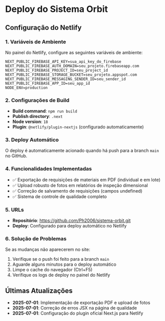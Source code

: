 # Deploy do Sistema Orbit

## Configuração do Netlify

### 1. Variáveis de Ambiente

No painel do Netlify, configure as seguintes variáveis de ambiente:

```
NEXT_PUBLIC_FIREBASE_API_KEY=sua_api_key_do_firebase
NEXT_PUBLIC_FIREBASE_AUTH_DOMAIN=seu_projeto.firebaseapp.com
NEXT_PUBLIC_FIREBASE_PROJECT_ID=seu_project_id
NEXT_PUBLIC_FIREBASE_STORAGE_BUCKET=seu_projeto.appspot.com
NEXT_PUBLIC_FIREBASE_MESSAGING_SENDER_ID=seu_sender_id
NEXT_PUBLIC_FIREBASE_APP_ID=seu_app_id
NODE_ENV=production
```

### 2. Configurações de Build

- **Build command**: `npm run build`
- **Publish directory**: `.next`
- **Node version**: `18`
- **Plugin**: `@netlify/plugin-nextjs` (configurado automaticamente)

### 3. Deploy Automático

O deploy é automaticamente acionado quando há push para a branch `main` no GitHub.

### 4. Funcionalidades Implementadas

- ✅ Exportação de requisições de materiais em PDF (individual e em lote)
- ✅ Upload robusto de fotos em relatórios de inspeção dimensional
- ✅ Correção de salvamento de requisições (campos undefined)
- ✅ Sistema de controle de qualidade completo

### 5. URLs

- **Repositório**: https://github.com/Ph2006/sistema-orbit.git
- **Deploy**: Configurado para deploy automático no Netlify

### 6. Solução de Problemas

Se as mudanças não aparecerem no site:

1. Verifique se o push foi feito para a branch `main`
2. Aguarde alguns minutos para o deploy automático
3. Limpe o cache do navegador (Ctrl+F5)
4. Verifique os logs de deploy no painel do Netlify

## Últimas Atualizações

- **2025-07-01**: Implementação de exportação PDF e upload de fotos
- **2025-07-01**: Correção de erros JSX na página de qualidade
- **2025-07-01**: Configuração do plugin oficial Next.js para Netlify
